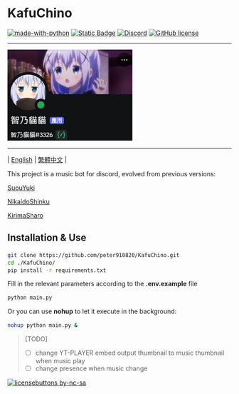 # KafuChino

[![made-with-python](https://img.shields.io/badge/Made%20with-Python-1f425f.svg)](https://www.python.org/)
[![Static Badge](https://img.shields.io/badge/python-3.10%2B-blue)](https://www.python.org/downloads/release/python-3100/)
[![Discord](https://badgen.net/badge/icon/discord?icon=discord&label)](https://https://discord.com/)
[![GitHub license](https://img.shields.io/github/license/Naereen/StrapDown.js.svg)](https://github.com/peter910820/KafuChino/blob/main/LICENSE) 

---

![bot image](./doc/img/bot.png) 

---
| [English](/) | [繁體中文](./doc/README_zh.md) |  

This project is a music bot for discord, evolved from previous versions:  

[SuouYuki](https://github.com/peter910820/SuouYuki) 

[NikaidoShinku](https://github.com/peter910820/NikaidoShinku) 

[KirimaSharo](https://github.com/peter910820/KirimaSharo) 

## Installation & Use 
```bash
git clone https://github.com/peter910820/KafuChino.git
cd ./KafuChino/
pip install -r requirements.txt
```  
Fill in the relevant parameters according to the **.env.example** file  
```bash
python main.py
```  
Or you can use **nohup** to let it execute in the background:  
```bash
nohup python main.py &
```  
> [TODO]  
> - [ ] change YT-PLAYER embed output thumbnail to music thumbnail when music play
> - [ ] change presence when music change  

[![licensebuttons by-nc-sa](https://licensebuttons.net/l/by-nc-sa/3.0/88x31.png)](https://creativecommons.org/licenses/by-nc-sa/4.0)